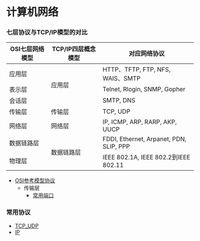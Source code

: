 # 计算机网络
### 七层协议与TCP/IP模型的对比
  <table>
   <thead>
    <tr>
      <th>OSI七层网络模型</th>
      <th>TCP/IP四层概念模型</th>
      <th>对应网络协议</th>
    </tr>
   </thead>
   <tbody>
   <tr>
       <td>应用层</td>
       <td rowspan="3">应用层</td>
       <td>HTTP、TFTP, FTP, NFS, WAIS、SMTP</td>
   </tr>
   <tr>
       <td>表示层</td>
       <td>Telnet, Rlogin, SNMP, Gopher</td>
   </tr>
   <tr>
       <td>会话层</td>
       <td>SMTP, DNS</td>
   </tr>
   <tr>
       <td>传输层</td>
       <td>传输层</td>
       <td>TCP, UDP</td>
   </tr>
   <tr>
       <td>网络层</td>
       <td>网络层</td>
       <td>IP, ICMP, ARP, RARP, AKP, UUCP</td>
   </tr>
    <tr>
       <td>数据链路层</td>
       <td rowspan="2">数据链路层</td>
       <td>FDDI, Ethernet, Arpanet, PDN, SLIP, PPP</td>
   </tr>
   <tr>
       <td>物理层</td>
       <td>IEEE 802.1A, IEEE 802.2到IEEE 802.11</td>
   </tr>
   </tbody>
  </table>

* [OSI参考模型协议](sevenOSI.md)
   * 传输层
       * [常用端口](port.md)

### 常用协议
* [TCP_UDP](TCP_UDP.md)
* [IP](IP.md)
